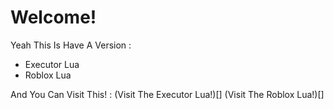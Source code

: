 # Welcome!

Yeah This Is Have A Version :
- Executor Lua
- Roblox Lua

And You Can Visit This! :
(Visit The Executor Lua!)[]
(Visit The Roblox Lua!)[]
